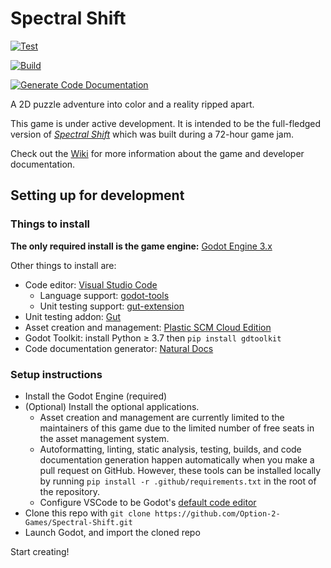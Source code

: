 # Spectral Shift

[![Test](https://github.com/Option-2-Games/Spectral-Shift/actions/workflows/test.yml/badge.svg)](https://github.com/Option-2-Games/Spectral-Shift/actions/workflows/test.yml)

[![Build](https://github.com/Option-2-Games/Spectral-Shift/actions/workflows/build.yml/badge.svg)](https://github.com/Option-2-Games/Spectral-Shift/actions/workflows/build.yml)

[![Generate Code Documentation](https://github.com/Option-2-Games/Spectral-Shift/actions/workflows/generate-code-docs.yml/badge.svg)](https://github.com/Option-2-Games/Spectral-Shift/actions/workflows/generate-code-docs.yml)

A 2D puzzle adventure into color and a reality ripped apart.

This game is under active development.
It is intended to be the full-fledged version of
[*Spectral Shift*](https://option2games.itch.io/spectral-shift)
which was built during a 72-hour game jam.

Check out the [Wiki](https://github.com/Option-2-Games/Spectral-Shift/wiki)
for more information about the game and developer documentation.

## Setting up for development

### Things to install

**The only required install is the game engine:** [Godot Engine 3.x](https://godotengine.org/download#links)

Other things to install are:

- Code editor: [Visual Studio Code](https://code.visualstudio.com)
  - Language support: [godot-tools](https://marketplace.visualstudio.com/items?itemName=geequlim.godot-tools)
  - Unit testing support: [gut-extension](https://marketplace.visualstudio.com/items?itemName=bitwes.gut-extension)
- Unit testing addon: [Gut](https://github.com/bitwes/Gut/wiki/Install)
- Asset creation and management: [Plastic SCM Cloud Edition](https://www.plasticscm.com/download)
- Godot Toolkit: install Python ≥ 3.7 then `pip install gdtoolkit`
- Code documentation generator: [Natural Docs](https://www.naturaldocs.org/download/)

### Setup instructions

- Install the Godot Engine (required)
- (Optional) Install the optional applications.
  - Asset creation and management are currently limited to the maintainers of
    this game due to the limited number of free seats in the asset management
    system.
  - Autoformatting, linting, static analysis, testing, builds, and code
    documentation generation happen automatically when you make a pull request
    on GitHub. However, these tools can be installed locally by running
    `pip install -r .github/requirements.txt` in the root of the repository.
  - Configure VSCode to be Godot's [default code editor](https://docs.godotengine.org/en/stable/tutorials/editor/external_editor.html?highlight=editor)
- Clone this repo with `git clone https://github.com/Option-2-Games/Spectral-Shift.git`
- Launch Godot, and import the cloned repo

Start creating!
